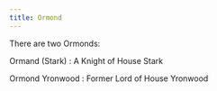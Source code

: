 ```yaml
---
title: Ormond
---
```


There are two Ormonds:

Ormand (Stark) : A Knight of House Stark

Ormond Yronwood : Former Lord of House Yronwood


